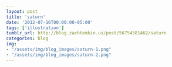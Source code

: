 ```yaml
---
layout: post
title: 'saturn'
date: '2012-07-16T00:00:00-05:00'
tags: ['illustration']
tumblr_url: http://blog.zachtemkin.us/post/56754581462/saturn
categories: blog
img:
- "/assets/img/blog_images/saturn-1.png" 
- "/assets/img/blog_images/saturn-2.png" 
---
```

